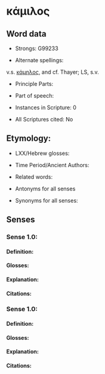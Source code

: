# κάμιλος

<!-- Status: S2=NeedsEdits -->
<!-- Lexica used for edits:   -->

## Word data

* Strongs: G99233

* Alternate spellings:

v.s. [κάμηλος](), and cf. Thayer; LS, s.v.

* Principle Parts: 


* Part of speech: 


* Instances in Scripture: 0

* All Scriptures cited: No

## Etymology: 


* LXX/Hebrew glosses: 


* Time Period/Ancient Authors: 


* Related words: 

* Antonyms for all senses

* Synonyms for all senses: 


## Senses 

### Sense  1.0: 

#### Definition: 

#### Glosses: 

#### Explanation: 

#### Citations: 

### Sense  1.0: 

#### Definition: 

#### Glosses: 

#### Explanation: 

#### Citations: 
